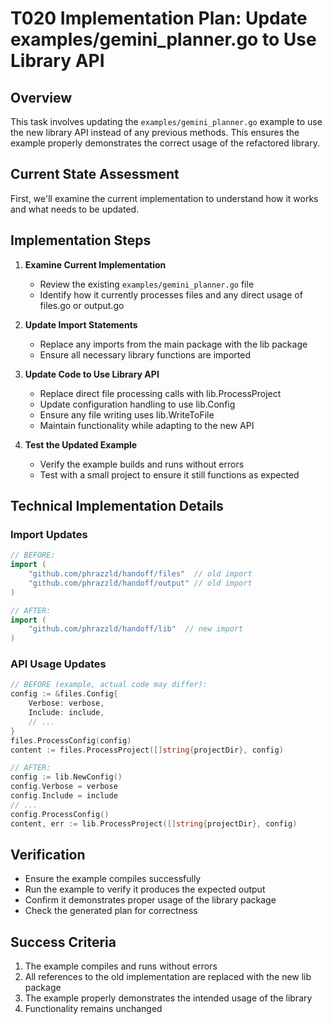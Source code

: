 # T020 Implementation Plan: Update examples/gemini_planner.go to Use Library API

## Overview

This task involves updating the `examples/gemini_planner.go` example to use the new library API instead of any previous methods. This ensures the example properly demonstrates the correct usage of the refactored library.

## Current State Assessment

First, we'll examine the current implementation to understand how it works and what needs to be updated.

## Implementation Steps

1. **Examine Current Implementation**
   - Review the existing `examples/gemini_planner.go` file
   - Identify how it currently processes files and any direct usage of files.go or output.go

2. **Update Import Statements**
   - Replace any imports from the main package with the lib package
   - Ensure all necessary library functions are imported

3. **Update Code to Use Library API**
   - Replace direct file processing calls with lib.ProcessProject
   - Update configuration handling to use lib.Config
   - Ensure any file writing uses lib.WriteToFile
   - Maintain functionality while adapting to the new API

4. **Test the Updated Example**
   - Verify the example builds and runs without errors
   - Test with a small project to ensure it still functions as expected

## Technical Implementation Details

### Import Updates
```go
// BEFORE:
import (
    "github.com/phrazzld/handoff/files"  // old import
    "github.com/phrazzld/handoff/output" // old import
)

// AFTER:
import (
    "github.com/phrazzld/handoff/lib"  // new import
)
```

### API Usage Updates

```go
// BEFORE (example, actual code may differ):
config := &files.Config{
    Verbose: verbose,
    Include: include,
    // ...
}
files.ProcessConfig(config)
content := files.ProcessProject([]string{projectDir}, config)

// AFTER:
config := lib.NewConfig()
config.Verbose = verbose
config.Include = include
// ...
config.ProcessConfig()
content, err := lib.ProcessProject([]string{projectDir}, config)
```

## Verification

- Ensure the example compiles successfully
- Run the example to verify it produces the expected output
- Confirm it demonstrates proper usage of the library package
- Check the generated plan for correctness

## Success Criteria

1. The example compiles and runs without errors
2. All references to the old implementation are replaced with the new lib package
3. The example properly demonstrates the intended usage of the library
4. Functionality remains unchanged